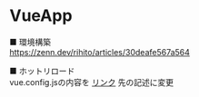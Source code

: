 # VueApp

■ 環境構築<br>
https://zenn.dev/rihito/articles/30deafe567a564

■ ホットリロード<br>
vue.config.jsの内容を [リンク](https://www.io-architect.com/wp/archives/5831) 先の記述に変更
